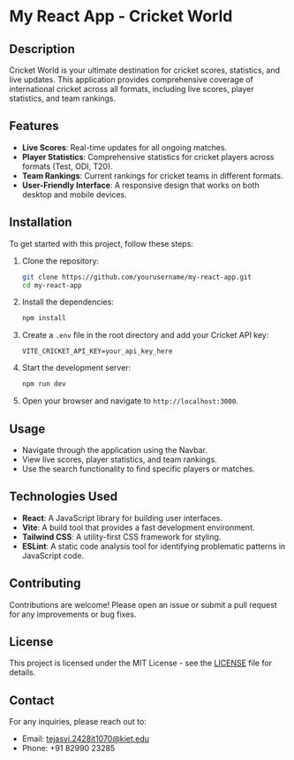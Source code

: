 # My React App - Cricket World

## Description
Cricket World is your ultimate destination for cricket scores, statistics, and live updates. This application provides comprehensive coverage of international cricket across all formats, including live scores, player statistics, and team rankings.

## Features
- **Live Scores**: Real-time updates for all ongoing matches.
- **Player Statistics**: Comprehensive statistics for cricket players across formats (Test, ODI, T20).
- **Team Rankings**: Current rankings for cricket teams in different formats.
- **User-Friendly Interface**: A responsive design that works on both desktop and mobile devices.

## Installation

To get started with this project, follow these steps:

1. Clone the repository:
   ```bash
   git clone https://github.com/yourusername/my-react-app.git
   cd my-react-app
   ```

2. Install the dependencies:
   ```bash
   npm install
   ```

3. Create a `.env` file in the root directory and add your Cricket API key:
   ```plaintext
   VITE_CRICKET_API_KEY=your_api_key_here
   ```

4. Start the development server:
   ```bash
   npm run dev
   ```

5. Open your browser and navigate to `http://localhost:3000`.

## Usage
- Navigate through the application using the Navbar.
- View live scores, player statistics, and team rankings.
- Use the search functionality to find specific players or matches.

## Technologies Used
- **React**: A JavaScript library for building user interfaces.
- **Vite**: A build tool that provides a fast development environment.
- **Tailwind CSS**: A utility-first CSS framework for styling.
- **ESLint**: A static code analysis tool for identifying problematic patterns in JavaScript code.

## Contributing
Contributions are welcome! Please open an issue or submit a pull request for any improvements or bug fixes.

## License
This project is licensed under the MIT License - see the [LICENSE](LICENSE) file for details.

## Contact
For any inquiries, please reach out to:
- Email: tejasvi.2428it1070@kiet.edu
- Phone: +91 82990 23285
